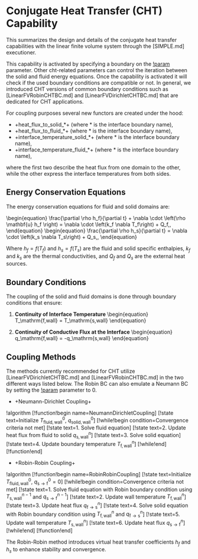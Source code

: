 # Conjugate Heat Transfer (CHT) Capability

This summarizes the design and details of the conjugate heat transfer capabilities
with the linear finite volume system through the [SIMPLE.md] executioner.

This capability is activated by specifying a boundary on the [!param](/Executioner/SIMPLE/cht_interfaces)
parameter. Other cht-related parameters can control the iteration between the solid and fluid
energy equations. Once the capability is activated it will check if the
used boundary conditions are compatible or not. In general, we introduced CHT versions of
common boundary conditions such as [LinearFVRobinCHTBC.md] and [LinearFVDirichletCHTBC.md]
that are dedicated for CHT applications.

For coupling purposes several new functors are created under the hood:

- +heat_flux_to_solid_*+ (where * is the interface boundary name),
- +heat_flux_to_fluid_*+ (where * is the interface boundary name),
- +interface_temperature_solid_*+ (where * is the interface boundary name),
- +interface_temperature_fluid_*+ (where * is the interface boundary name),

where the first two describe the heat flux from one domain to the other, while the
other express the interface temperatures from both sides.

## Energy Conservation Equations

The energy conservation equations for fluid and solid domains are:

\begin{equation}
    \frac{\partial \rho h_f}{\partial t} + \nabla \cdot \left(\rho \mathbf{u} h_f \right) = \nabla \cdot \left(k_f \nabla T_f\right) + Q_f\,,
\end{equation}
\begin{equation}
    \frac{\partial \rho h_s}{\partial t} = \nabla \cdot \left(k_s \nabla T_s\right) + Q_s\,,
\end{equation}

Where $h_f = f(T_f)$ and $h_s = f(T_s)$ are the fluid and solid specific enthalpies, $k_f$ and $k_s$ are the thermal conductivities, and $Q_f$ and $Q_s$ are the external heat sources.

## Boundary Conditions

The coupling of the solid and fluid domains is done through boundary conditions that ensure:

1. **Continuity of Interface Temperature**
   \begin{equation}
       T_\mathrm{f,wall} = T_\mathrm{s,wall}
   \end{equation}

2. **Continuity of Conductive Flux at the Interface**
   \begin{equation}
       q_\mathrm{f,wall} = -q_\mathrm{s,wall}
   \end{equation}

## Coupling Methods

The methods currently recommended for CHT utilize [LinearFVDirichletCHTBC.md] and
[LinearFVRobinCHTBC.md] in the two different ways listed below. The Robin BC can also
emulate a Neumann BC by setting the [!param](/LinearFVBCs/LinearFVRobinCHTBC/h) parameter to 0.

- +Neumann-Dirichlet Coupling+

!algorithm
[!function!begin name=NeumannDirichletCoupling]
[!state text=Initialize $T_\mathrm{fluid,wall}^0$, $q_\mathrm{solid,wall}^0$]
[!while!begin condition=Convergence criteria not met]
[!state text=1. Solve fluid equation]
[!state text=2. Update heat flux from fluid to solid $q_\mathrm{s,wall}^n$]
[!state text=3. Solve solid equation]
[!state text=4. Update boundary temperature $T_\mathrm{f,wall}^n$]
[!while!end]
[!function!end]

- +Robin-Robin Coupling+

!algorithm
[!function!begin name=RobinRobinCoupling]
[!state text=Initialize $T_\mathrm{fluid,wall}^0$, $q_\mathrm{s\rightarrow f}^0 = 0$]
[!while!begin condition=Convergence criteria not met]
[!state text=1. Solve fluid equation with Robin boundary condition using $T_\mathrm{s,wall}^{n-1}$ and $q_\mathrm{s\rightarrow f}^{n-1}$]
[!state text=2. Update wall temperature $T_\mathrm{f,wall}^n$]
[!state text=3. Update heat flux $q_\mathrm{f\rightarrow s}^n$]
[!state text=4. Solve solid equation with Robin boundary condition using $T_\mathrm{f,wall}^{n}$ and $q_\mathrm{f\rightarrow s}^{n}$]
[!state text=5. Update wall temperature $T_\mathrm{s,wall}^n$]
[!state text=6. Update heat flux $q_\mathrm{s\rightarrow f}^n$]
[!while!end]
[!function!end]


The Robin-Robin method introduces virtual heat transfer coefficients $h_f$ and $h_s$ to enhance stability and convergence.
